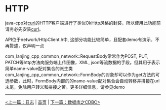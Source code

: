 # HTTP #

java-cpp对[curl](https://curl.haxx.se/)的HTTP客户端进行了类似OkHttp风格的封装，所以使用此功能前请务必先安装[curl](https://curl.haxx.se/)。

API位于network/HttpClient.h中, 这部分功能比较简单，且配套demo有演示，不再赘述，仅声明一点

com_lanjing_cpp_common_network::RequestBody常常作为POST, PUT, PATCH等http方法向服务端上传图像，XML, json等流数据的手段，但其用于表示简单name-value配对集合的派生类com_lanjing_cpp_common_network::FormBody的对象却可以作为get方法的可选参数，此时，FormBody内部的的name-value配对集合会自动转移并拼接在url末尾，免除用户转义和拼接之苦。更多详细信息，请参见demo


----------

[<上一篇：日志](./logging.md) | [首页](https://github.com/chengdu-lanjing/java-cpp) | [下一篇：数据库之CDBC>](./database.md)
